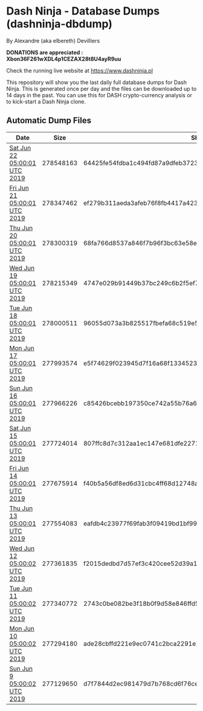 # Dash Ninja - Database Dumps (dashninja-dbdump)
By Alexandre (aka elbereth) Devilliers

**DONATIONS are appreciated : Xbon36F261wXDL4p1CEZAX28t8U4ayR9uu**

Check the running live website at https://www.dashninja.pl

This repository will show you the last daily full database dumps for Dash Ninja. This is generated once per day and the files can be downloaded up to 14 days in the past.
You can use this for DASH crypto-currency analysis or to kick-start a Dash Ninja clone.


## Automatic Dump Files
| Date | Size | SHA256 |
|--|--|--|
| [Sat Jun 22 05:00:01 UTC 2019](https://transfer.sh/LMDSP/dashninja-dbdump-20190622070001.tar.bz2) | 278548163 | 64425fe54fdba1c494fd87a9dfeb372342c07a03f5545e5359f886804fdeea41 | 
| [Fri Jun 21 05:00:01 UTC 2019](https://transfer.sh/kA6lT/dashninja-dbdump-20190621070001.tar.bz2) | 278347462 | ef279b311aeda3afeb76f8fb4417a42340e080fd298b976a159c0e189486b568 | 
| [Thu Jun 20 05:00:01 UTC 2019](https://transfer.sh/9QSqY/dashninja-dbdump-20190620070001.tar.bz2) | 278300319 | 68fa766d8537a846f7b96f3bc63e58ea526ba1bdea32220b71c975affca17190 | 
| [Wed Jun 19 05:00:01 UTC 2019](https://transfer.sh/36k2D/dashninja-dbdump-20190619070001.tar.bz2) | 278215349 | 4747e029b91449b37bc249c6b2f5ef72b4e05a5fedf9453cc1fa2067c3d6af75 | 
| [Tue Jun 18 05:00:01 UTC 2019](https://transfer.sh/qIFhW/dashninja-dbdump-20190618070001.tar.bz2) | 278000511 | 96055d073a3b825517fbefa68c519e553d37a060875a5713a8e94a0e09bc921a | 
| [Mon Jun 17 05:00:01 UTC 2019](https://transfer.sh/FpWFl/dashninja-dbdump-20190617070001.tar.bz2) | 277993574 | e5f74629f023945d7f16a68f133452319f519d1599ea3dd6206db4db2d8dd485 | 
| [Sun Jun 16 05:00:01 UTC 2019](https://transfer.sh/lil43/dashninja-dbdump-20190616070001.tar.bz2) | 277966226 | c85426bcebb197350ce742a55b76a6e2e68bff70c945859376f3d8f8bed35913 | 
| [Sat Jun 15 05:00:01 UTC 2019](https://transfer.sh/15LB7L/dashninja-dbdump-20190615070001.tar.bz2) | 277724014 | 807ffc8d7c312aa1ec147e681dfe22716f1c485e238fe19e6a33fafe5bf6867a | 
| [Fri Jun 14 05:00:01 UTC 2019](https://transfer.sh/PuKKp/dashninja-dbdump-20190614070001.tar.bz2) | 277675914 | f40b5a56df8ed6d31cbc4ff68d12748aa99223e7140423ad8d79c89ad3c6d0c9 | 
| [Thu Jun 13 05:00:01 UTC 2019](https://transfer.sh/11g6RK/dashninja-dbdump-20190613070001.tar.bz2) | 277554083 | eafdb4c23977f69fab3f09419bd1bf99c9b7a913b804ecfa33881d5e0042241f | 
| [Wed Jun 12 05:00:02 UTC 2019](https://transfer.sh/cFaso/dashninja-dbdump-20190612070002.tar.bz2) | 277361835 | f2015dedbd7d57ef3c420cee52d39a1bc25e3e9ebfc79b260213d34d6f84f0bd | 
| [Tue Jun 11 05:00:02 UTC 2019](https://transfer.sh/11ciim/dashninja-dbdump-20190611070002.tar.bz2) | 277340772 | 2743c0be082be3f18b0f9d58e846ffd53c13d6990fb31e198aacfc2d960d5acc | 
| [Mon Jun 10 05:00:02 UTC 2019](https://transfer.sh/psUDR/dashninja-dbdump-20190610070002.tar.bz2) | 277294180 | ade28cbffd221e9ec0741c2bca2291e13cb0a971b682e9f33082a3b9b5d23fc7 | 
| [Sun Jun  9 05:00:02 UTC 2019](https://transfer.sh/5aoYG/dashninja-dbdump-20190609070002.tar.bz2) | 277129650 | d7f7844d2ec981479d7b768cd6f76cefb4c54b5f220ca585d6bdc97c0ac27a11 | 
